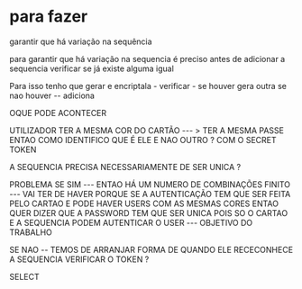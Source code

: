 # para fazer
garantir que há variação na sequência

para garantir que há variação na sequencia é preciso antes de adicionar a sequencia verificar 
se já existe alguma igual 

Para isso tenho que gerar e encriptala - verificar - se houver gera outra se nao houver -- adiciona



OQUE PODE ACONTECER 

UTILIZADOR TER A MESMA COR DO CARTÃO --- > TER A MESMA PASSE 
ENTAO COMO IDENTIFICO QUE É ELE E NAO OUTRO ? COM O SECRET TOKEN 


A SEQUENCIA PRECISA NECESSARIAMENTE DE SER UNICA ? 

PROBLEMA SE SIM --- ENTAO HÁ UM NUMERO DE COMBINAÇÕES FINITO --- VAI TER DE HAVER 
PORQUE SE A AUTENTICAÇÃO TEM QUE SER FEITA PELO CARTAO E PODE HAVER USERS COM AS MESMAS CORES 
ENTAO QUER DIZER QUE A PASSWORD TEM QUE SER UNICA POIS SO O CARTAO E A SEQUENCIA PODEM AUTENTICAR O USER --- OBJETIVO DO TRABALHO 



SE NAO -- TEMOS DE ARRANJAR FORMA DE QUANDO ELE RECECONHECE A SEQUENCIA VERIFICAR O TOKEN ? 

SELECT 

